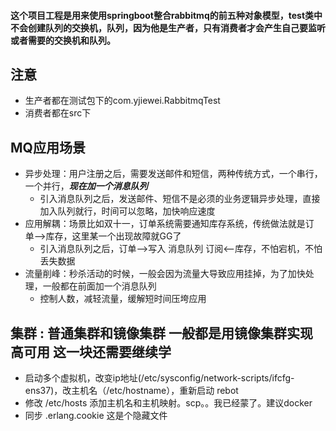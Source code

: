 #### 这个项目工程是用来使用springboot整合rabbitmq的前五种对象模型，test类中不会创建队列的交换机，队列，因为他是生产者，只有消费者才会产生自己要监听或者需要的交换机和队列。

## 注意
- 生产者都在测试包下的com.yjiewei.RabbitmqTest
- 消费者都在src下

## MQ应用场景
- 异步处理：用户注册之后，需要发送邮件和短信，两种传统方式，一个串行，一个并行，_**现在加一个消息队列**_
    - 引入消息队列之后，发送邮件、短信不是必须的业务逻辑异步处理，直接加入队列就行，时间可以忽略，加快响应速度
- 应用解耦：场景比如双十一，订单系统需要通知库存系统，传统做法就是订单-->库存，这里某一个出现故障就GG了
    - 引入消息队列之后，订单-->写入 消息队列  订阅<--库存，不怕宕机，不怕丢失数据
- 流量削峰：秒杀活动的时候，一般会因为流量大导致应用挂掉，为了加快处理，一般都在前面加一个消息队列
    - 控制人数，减轻流量，缓解短时间压垮应用
    
## 集群 : 普通集群和镜像集群 一般都是用镜像集群实现高可用  这一块还需要继续学
- 启动多个虚拟机，改变ip地址(/etc/sysconfig/network-scripts/ifcfg-ens37)，改主机名（/etc/hostname），重新启动 rebot
- 修改 /etc/hosts 添加主机名和主机映射。scp。。我已经蒙了。建议docker 
- 同步 .erlang.cookie 这是个隐藏文件
